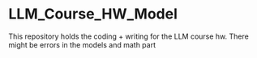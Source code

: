 # LLM_Course_HW_Model
This repository holds the coding + writing for the LLM course hw. 
There might be errors in the models and math part
